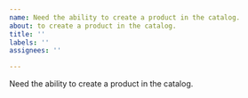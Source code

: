 ```yaml
---
name: Need the ability to create a product in the catalog.
about: to create a product in the catalog.
title: ''
labels: ''
assignees: ''

---
```


Need the ability to create a product in the catalog.

